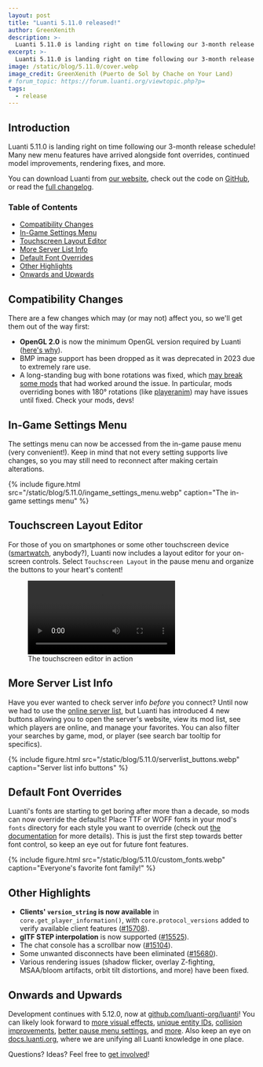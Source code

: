 ```yaml
---
layout: post
title: "Luanti 5.11.0 released!"
author: GreenXenith
description: >-
  Luanti 5.11.0 is landing right on time following our 3-month release schedule! Many new menu features have arrived alongside font overrides, continued model improvements, rendering fixes, and more.
excerpt: >-
  Luanti 5.11.0 is landing right on time following our 3-month release schedule! Many new menu features have arrived alongside font overrides, continued model improvements, rendering fixes, and more.
image: /static/blog/5.11.0/cover.webp
image_credit: GreenXenith (Puerto de Sol by Chache on Your Land)
# forum_topic: https://forum.luanti.org/viewtopic.php?p=
tags:
  - release
---
```


<h2 class="sr-only">Introduction</h2>

Luanti 5.11.0 is landing right on time following our 3-month release schedule! Many new menu features have arrived alongside font overrides, continued model improvements, rendering fixes, and more.

You can download Luanti from [our website](https://www.luanti.org/downloads/), check out the code on [GitHub](https://github.com/luanti-org/luanti/), or read the [full changelog](https://docs.luanti.org/changelog/#5100--5110).

### Table of Contents

- [Compatibility Changes](#compatibility-changes)
- [In-Game Settings Menu](#in-game-settings-menu)
- [Touchscreen Layout Editor](#touchscreen-layout-editor)
- [More Server List Info](#more-server-list-info)
- [Default Font Overrides](#default-font-overrides)
- [Other Highlights](#other-highlights)
- [Onwards and Upwards](#onwards-and-upwards)

## Compatibility Changes

There are a few changes which may (or may not) affect you, so we'll get them out of the way first:

* **OpenGL 2.0** is now the minimum OpenGL version required by Luanti ([here's why](https://github.com/luanti-org/luanti/issues/15370)).
* BMP image support has been dropped as it was deprecated in 2023 due to extremely rare use.
* A long-standing bug with bone rotations was fixed, which [may break some mods](https://github.com/luanti-org/luanti/issues/15692) that had worked around the issue. In particular, mods overriding bones with 180° rotations (like [playeranim](https://content.luanti.org/packages/Rui/playeranim/)) may have issues until fixed. Check your mods, devs!

## In-Game Settings Menu

The settings menu can now be accessed from the in-game pause menu (very convenient!). Keep in mind that not every setting supports live changes, so you may still need to reconnect after making certain alterations.

{% include figure.html src="/static/blog/5.11.0/ingame_settings_menu.webp" caption="The in-game settings menu" %}

## Touchscreen Layout Editor

For those of you on smartphones or some other touchscreen device ([smartwatch](https://www.youtube.com/watch?v=6MItj9AJbP4), anybody?), Luanti now includes a layout editor for your on-screen controls. Select `Touchscreen Layout` in the pause menu and organize the buttons to your heart's content!

<figure class="figure image">
    <video autoplay controls loop>
        <source src="/static/blog/5.11.0/touchscreen_editor.webm" type="video/webm" />
    </video>
    <figcaption>The touchscreen editor in action</figcaption>
</figure>

## More Server List Info

Have you ever wanted to check server info _before_ you connect? Until now we had to use the [online server list](https://servers.luanti.org/), but Luanti has introduced 4 new buttons allowing you to open the server's website, view its mod list, see which players are online, and manage your favorites. You can also filter your searches by game, mod, or player (see search bar tooltip for specifics).

{% include figure.html src="/static/blog/5.11.0/serverlist_buttons.webp" caption="Server list info buttons" %}

## Default Font Overrides

Luanti's fonts are starting to get boring after more than a decade, so mods can now override the defaults! Place TTF or WOFF fonts in your mod's `fonts` directory for each style you want to override (check out [the documentation](https://github.com/luanti-org/luanti/blob/5.11.0/doc/lua_api.md#custom-fonts) for more details). This is just the first step towards better font control, so keep an eye out for future font features.

{% include figure.html src="/static/blog/5.11.0/custom_fonts.webp" caption="Everyone's favorite font family!" %}

## Other Highlights

* **Clients' `version_string` is now available** in `core.get_player_information()`, with `core.protocol_versions` added to verify available client features ([#15708](https://github.com/luanti-org/luanti/pull/15708)).
* **glTF STEP interpolation** is now supported ([#15525](https://github.com/luanti-org/luanti/pull/15525)).
* The chat console has a scrollbar now ([#15104](https://github.com/luanti-org/luanti/pull/15104)).
* Some unwanted disconnects have been eliminated ([#15680](https://github.com/luanti-org/luanti/pull/15680)).
* Various rendering issues (shadow flicker, overlay Z-fighting, MSAA/bloom artifacts, orbit tilt distortions, and more) have been fixed.

## Onwards and Upwards

Development continues with 5.12.0, now at [github.com/luanti-org/luanti](https://github.com/luanti-org/luanti)! You can likely look forward to [more visual effects](https://github.com/luanti-org/luanti/pull/15417), [unique entity IDs](https://github.com/luanti-org/luanti/pull/14135), [collision improvements](https://github.com/luanti-org/luanti/pull/15408), [better pause menu settings](https://github.com/luanti-org/luanti/issues/15701), and [more](https://github.com/luanti-org/luanti/milestone/26). Also keep an eye on [docs.luanti.org](https://docs.luanti.org/), where we are unifying all Luanti knowledge in one place.

Questions? Ideas? Feel free to [get involved](https://www.luanti.org/get-involved/)!
